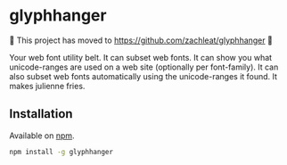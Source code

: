 # glyphhanger

🚛 This project has moved to https://github.com/zachleat/glyphhanger 🚛

Your web font utility belt. It can subset web fonts. It can show you what unicode-ranges are used on a web site (optionally per font-family). It can also subset web fonts automatically using the unicode-ranges it found. It makes julienne fries.

## Installation

Available on [npm](https://www.npmjs.com/package/glyphhanger).

```sh
npm install -g glyphhanger
```
